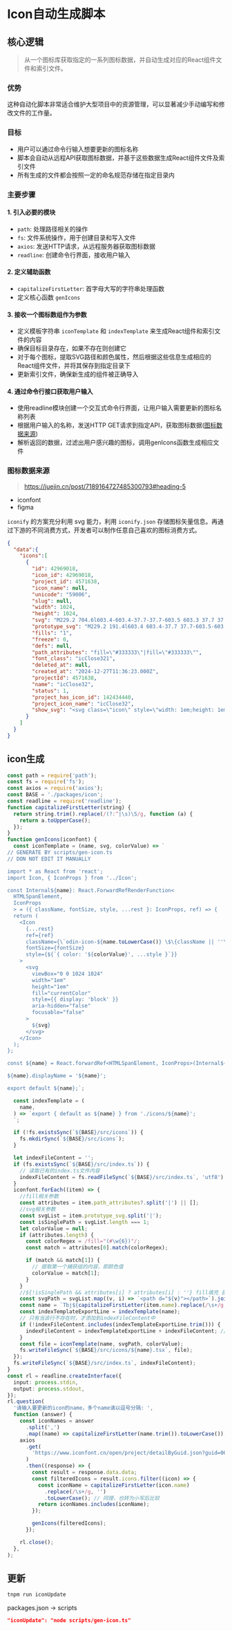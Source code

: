 # Icon自动生成脚本

## 核心逻辑

> 从一个图标库获取指定的一系列图标数据，并自动生成对应的React组件文件和索引文件。

### 优势

这种自动化脚本非常适合维护大型项目中的资源管理，可以显著减少手动编写和修改文件的工作量。

### 目标

- 用户可以通过命令行输入想要更新的图标名称
- 脚本会自动从远程API获取图标数据，并基于这些数据生成React组件文件及索引文件
- 所有生成的文件都会按照一定的命名规范存储在指定目录内

### 主要步骤

#### 1. 引入必要的模块

- `path`: 处理路径相关的操作
- `fs`: 文件系统操作，用于创建目录和写入文件
- `axios`: 发送HTTP请求，从远程服务器获取图标数据
- `readline`: 创建命令行界面，接收用户输入

#### 2. 定义辅助函数

- `capitalizeFirstLetter`: 首字母大写的字符串处理函数
- 定义核心函数 `genIcons`

#### 3. 接收一个图标数组作为参数

- 定义模板字符串 `iconTemplate` 和 `indexTemplate` 来生成React组件和索引文件的内容
- 确保目标目录存在，如果不存在则创建它
- 对于每个图标，提取SVG路径和颜色属性，然后根据这些信息生成相应的React组件文件，并将其保存到指定目录下
- 更新索引文件，确保新生成的组件被正确导入

#### 4. 通过命令行接口获取用户输入

- 使用readline模块创建一个交互式命令行界面，让用户输入需要更新的图标名称列表
- 根据用户输入的名称，发送HTTP GET请求到指定API，获取图标数据([图标数据来源](#图标数据来源))
- 解析返回的数据，过滤出用户感兴趣的图标，调用genIcons函数生成相应文件

### 图标数据来源

> https://juejin.cn/post/7189164727485300793#heading-5

- iconfont
- figma

`iconify` 的方案充分利用 svg 能力，利用 `iconify.json` 存储图标矢量信息。再通过下游的不同消费方式，开发者可以制作任意自己喜欢的图标消费方式。

```json
{
  "data":{
    "icons":[
      {
        "id": 42969018,
        "icon_id": 42969018,
        "project_id": 4571638,
        "icon_name": null,
        "unicode": "59006",
        "slug": null,
        "width": 1024,
        "height": 1024,
        "svg": "M229.2 704.6l603.4-603.4-37.7-37.7-603.5 603.3 37.7 37.7zM832.6 666.8L229.2 63.4l-37.7 37.7 603.3 603.5 37.7-37.7z",
        "prototype_svg": "M229.2 191.4l603.4 603.4-37.7 37.7-603.5-603.3 37.7-37.7z|M832.6 229.2L229.2 832.6l-37.7-37.7 603.3-603.5 37.7 37.7z",
        "fills": "1",
        "freeze": 0,
        "defs": null,
        "path_attributes": "fill=\"#333333\"|fill=\"#333333\"",
        "font_class": "icClose321",
        "deleted_at": null,
        "created_at": "2024-12-27T11:36:23.000Z",
        "projectId": 4571638,
        "name": "icClose32",
        "status": 1,
        "project_has_icon_id": 142434440,
        "project_icon_name": "icClose32",
        "show_svg": "<svg class=\"icon\" style=\"width: 1em;height: 1em;vertical-align: middle;fill: currentColor;overflow: hidden;\" viewBox=\"0 0 1024 1024\" version=\"1.1\" xmlns=\"http://www.w3.org/2000/svg\"><path d=\"M229.2 191.4l603.4 603.4-37.7 37.7-603.5-603.3 37.7-37.7z\" fill=\"#333333\" /><path d=\"M832.6 229.2L229.2 832.6l-37.7-37.7 603.3-603.5 37.7 37.7z\" fill=\"#333333\" /></svg>"
      }
    ]
  }
}
```
## icon生成

```ts
const path = require('path');
const fs = require('fs');
const axios = require('axios');
const BASE = './packages/icon';
const readline = require('readline');
function capitalizeFirstLetter(string) {
  return string.trim().replace(/(?:^|\s)\S/g, function (a) {
    return a.toUpperCase();
  });
}
function genIcons(iconfont) {
  const iconTemplate = (name, svg, colorValue) => `
// GENERATE BY scripts/gen-icon.ts
// DON NOT EDIT IT MANUALLY

import * as React from 'react';
import Icon, { IconProps } from '../Icon';

const Internal${name}: React.ForwardRefRenderFunction<
  HTMLSpanElement,
  IconProps
  > = ({ className, fontSize, style, ...rest }: IconProps, ref) => {
  return (
    <Icon
      {...rest}
      ref={ref}
      className={\`odin-icon-${name.toLowerCase()} \$\{className || ''\}\`}
      fontSize={fontSize}
      style={${`{ color: '${colorValue}', ...style }`}}
    >
      <svg
        viewBox="0 0 1024 1024"
        width="1em"
        height="1em"
        fill="currentColor"
        style={{ display: 'block' }}
        aria-hidden="false"
        focusable="false"
      >
        ${svg}
      </svg>
    </Icon>
  );
};

const ${name} = React.forwardRef<HTMLSpanElement, IconProps>(Internal${name});

${name}.displayName = '${name}';

export default ${name};`;

  const indexTemplate = (
    name,
  ) => `export { default as ${name} } from './icons/${name}';
  `;

  if (!fs.existsSync(`${BASE}/src/icons`)) {
    fs.mkdirSync(`${BASE}/src/icons`);
  }

  let indexFileContent = '';
  if (fs.existsSync(`${BASE}/src/index.ts`)) {
    // 读取已有的index.ts文件内容
    indexFileContent = fs.readFileSync(`${BASE}/src/index.ts`, 'utf8');
  }
  iconfont.forEach((item) => {
    //fill相关参数
    const attributes = item.path_attributes?.split('|') || [];
    //svg相关参数
    const svgList = item.prototype_svg.split('|');
    const isSinglePath = svgList.length === 1;
    let colorValue = null;
    if (attributes.length) {
      const colorRegex = /fill="(#\w{6})"/;
      const match = attributes[0].match(colorRegex);

      if (match && match[1]) {
        // 提取第一个捕获组的内容，即颜色值
        colorValue = match[1];
      }
    }
    //${!isSinglePath && attributes[i] ? attributes[i] : ''} fill填充 目前看起来fill是一致的
    const svgPath = svgList.map((v, i) => `<path d="${v}"></path>`).join('');
    const name = `Tbj${capitalizeFirstLetter(item.name).replace(/\s+/g, '')}`;
    const indexTemplateExportLine = indexTemplate(name);
    // 只有当该行不存在时，才添加到indexFileContent中
    if (!indexFileContent.includes(indexTemplateExportLine.trim())) {
      indexFileContent = indexTemplateExportLine + indexFileContent; // 将新的导出放在内容的顶部
    }
    const file = iconTemplate(name, svgPath, colorValue);
    fs.writeFileSync(`${BASE}/src/icons/${name}.tsx`, file);
  });
  fs.writeFileSync(`${BASE}/src/index.ts`, indexFileContent);
}
const rl = readline.createInterface({
  input: process.stdin,
  output: process.stdout,
});
rl.question(
  '请输入要更新的icon的name，多个name请以逗号分隔: ',
  function (answer) {
    const iconNames = answer
      .split(',')
      .map((name) => capitalizeFirstLetter(name.trim()).toLowerCase()); // 这里统一转为小写
    axios
      .get(
        'https://www.iconfont.cn/open/project/detailByGuid.json?guid=06da5c2a4707-4571638',
      )
      .then((response) => {
        const result = response.data.data;
        const filteredIcons = result.icons.filter((icon) => {
          const iconName = capitalizeFirstLetter(icon.name)
            .replace(/\s+/g, '')
            .toLowerCase(); // 同理，也转为小写后比较
          return iconNames.includes(iconName);
        });

        genIcons(filteredIcons);
      });

    rl.close();
  },
);

```

## 更新

```bash
tnpm run iconUpdate
```

packages.json -> scripts

```json
"iconUpdate": "node scripts/gen-icon.ts"
```